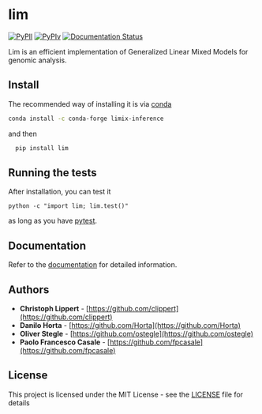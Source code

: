 # lim

[![PyPIl](https://img.shields.io/pypi/l/lim.svg?style=flat-square)](https://pypi.python.org/pypi/lim/)
[![PyPIv](https://img.shields.io/pypi/v/lim.svg?style=flat-square)](https://pypi.python.org/pypi/lim/)
[![Documentation Status](https://readthedocs.org/projects/lim/badge/?style=flat-square&version=latest)](http://lim.readthedocs.io/en/latest/)

Lim is an efficient implementation of Generalized Linear Mixed Models for
genomic analysis.

## Install

The recommended way of installing it is via [conda](http://conda.pydata.org/docs/index.html)

```bash
conda install -c conda-forge limix-inference
```

and then

```bash
  pip install lim
```

## Running the tests

After installation, you can test it
```
python -c "import lim; lim.test()"
```
as long as you have [pytest](http://docs.pytest.org/en/latest/).

## Documentation

Refer to the [documentation](http://lim.readthedocs.io/en/latest/) for detailed
information.

## Authors

* **Christoph Lippert** - [https://github.com/clippert](https://github.com/clippert)
* **Danilo Horta** - [https://github.com/Horta](https://github.com/Horta)
* **Oliver Stegle** - [https://github.com/ostegle](https://github.com/ostegle)
* **Paolo Francesco Casale** - [https://github.com/fpcasale](https://github.com/fpcasale)

## License

This project is licensed under the MIT License - see the
[LICENSE](LICENSE) file for details
